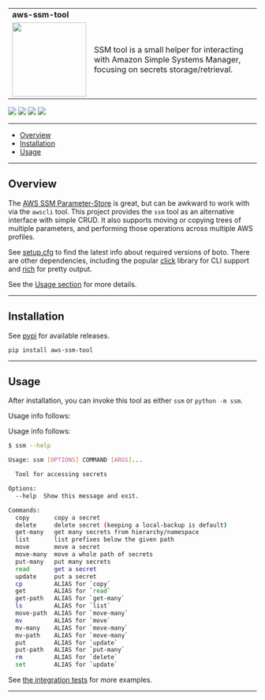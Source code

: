 <table width=100%>
  <tr>
    <td colspan=2><strong>
    aws-ssm-tool
      </strong>&nbsp;&nbsp;&nbsp;&nbsp;
    </td>
  </tr>
  <tr>
    <td width=15%><img src=https://raw.githubusercontent.com/Robot-Wranglers/ssm/master/img/icon.png style="width:150px"></td>
    <td>
    SSM tool is a small helper for interacting with Amazon Simple Systems Manager, focusing on secrets storage/retrieval.
    </td>
  </tr>
</table>
<a href=https://pypi.python.org/pypi/aws-ssm-tool/><img src="https://img.shields.io/pypi/l/aws-ssm-tool.svg"></a>
<a href=https://pypi.python.org/pypi/aws-ssm-tool/><img src="https://badge.fury.io/py/aws-ssm-tool.svg"></a>
<a href="https://github.com/Robot-Wranglers/ssm/actions/workflows/python-test.yml"><img src="https://github.com/Robot-Wranglers/ssm/actions/workflows/python-test.yml/badge.svg"></a>
<a href="https://hub.docker.com/r/robotwranglers/aws-ssm-tool/tags"><img src="https://img.shields.io/badge/dockerhub--blue.svg?logo=Docker"></a>

---------------------------------------------------------------------------------

<div class="toc">
<ul>
<li><a href="#overview">Overview</a></li>
<li><a href="#installation">Installation</a></li>
<li><a href="#usage">Usage</a></li>
</ul>
</div>


---------------------------------------------------------------------------------

## Overview

The [AWS SSM Parameter-Store](https://docs.aws.amazon.com/systems-manager/latest/userguide/systems-manager-parameter-store.html) is great, but can be awkward to work with via the `awscli` tool.  This project provides the `ssm` tool as an alternative interface with simple CRUD.  It also supports moving or copying trees of multiple parameters, and performing those operations across multiple AWS profiles.

See [setup.cfg](setup.cfg) to find the latest info about required versions of boto.  There are other dependencies, including the popular [click](#) library for CLI support and [rich](#) for pretty output.

See the [Usage section](#usage) for more details.

---------------------------------------------------------------------------------

## Installation

See [pypi](https://pypi.org/project/ssm) for available releases.

```
pip install aws-ssm-tool
```

---------------------------------------------------------------------------------

## Usage

After installation, you can invoke this tool as either `ssm` or `python -m ssm`.

Usage info follows:

Usage info follows:

```bash
$ ssm --help

Usage: ssm [OPTIONS] COMMAND [ARGS]...

  Tool for accessing secrets

Options:
  --help  Show this message and exit.

Commands:
  copy       copy a secret
  delete     delete secret (keeping a local-backup is default)
  get-many   get many secrets from hierarchy/namespace
  list       list prefixes below the given path
  move       move a secret
  move-many  move a whole path of secrets
  put-many   put many secrets
  read       get a secret
  update     put a secret
  cp         ALIAS for `copy`
  get        ALIAS for `read`
  get-path   ALIAS for `get-many`
  ls         ALIAS for `list`
  move-path  ALIAS for `move-many`
  mv         ALIAS for `move`
  mv-many    ALIAS for `move-many`
  mv-path    ALIAS for `move-many`
  put        ALIAS for `update`
  put-path   ALIAS for `put-many`
  rm         ALIAS for `delete`
  set        ALIAS for `update`
```



See [the integration tests](https://github.com/Robot-Wranglers/ssm/tree/master/tests/integration/test.sh) for more examples.

---------------------------------------------------------------------------------
